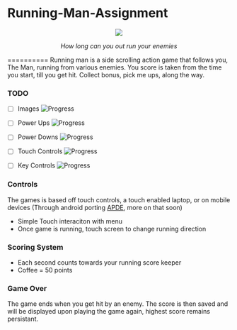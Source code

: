 # Running-Man-Assignment

<p align="center">
  <img src="http://i.giphy.com/oNlPuwLlBOl3i.gif">
</p>
<p align="center"><i>How long can you out run your enemies</i></p>
==========
Running man is a side scrolling action game that follows you, The Man, running from various enemies. You score is taken from the time you start, till you get hit. Collect bonus, pick me ups, along the way.

### TODO
- [ ] Images
![Progress](http://progressed.io/bar/90?title=progress)

- [ ] Power Ups
![Progress](http://progressed.io/bar/85?title=progress)

- [ ] Power Downs
![Progress](http://progressed.io/bar/85?title=progress)

- [ ] Touch Controls
![Progress](http://progressed.io/bar/100?title=completed)

- [ ] Key Controls
![Progress](http://progressed.io/bar/20?title=progress)

### Controls

The games is based off touch controls, a touch enabled laptop, or on mobile devices (Through android porting [APDE](https://play.google.com/store/apps/details?id=com.calsignlabs.apde&hl=en_GB), more on that soon)

  * Simple Touch interaciton with menu
  * Once game is running, touch screen to change running direction
  
  
### Scoring System

  * Each second counts towards your running score keeper
  * Coffee = 50 points
  
### Game Over

The game ends when you get hit by an enemy. The score is then saved and will be displayed upon playing the game again, highest score remains persistant. 

